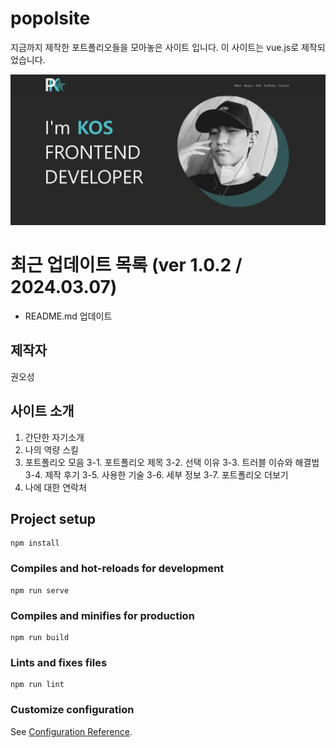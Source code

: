 # popolsite
지금까지 제작한 포트폴리오들을 모아놓은 사이트 입니다.
이 사이트는 vue.js로 제작되었습니다.

<img src="./public/assets/popolmain.png" alt="포폴 메인 사진"/>

# 최근 업데이트 목록 (ver 1.0.2 / 2024.03.07)
- README.md 업데이트 

## 제작자
권오성

## 사이트 소개
1. 간단한 자기소개
2. 나의 역량 스킬
3. 포트폴리오 모음
   3-1. 포트폴리오 제목
   3-2. 선택 이유
   3-3. 트러블 이슈와 해결법
   3-4. 제작 후기
   3-5. 사용한 기술
   3-6. 세부 정보
   3-7. 포트폴리오 더보기
5. 나에 대한 연락처

## Project setup
```
npm install
```

### Compiles and hot-reloads for development
```
npm run serve
```

### Compiles and minifies for production
```
npm run build
```

### Lints and fixes files
```
npm run lint
```

### Customize configuration
See [Configuration Reference](https://cli.vuejs.org/config/).
